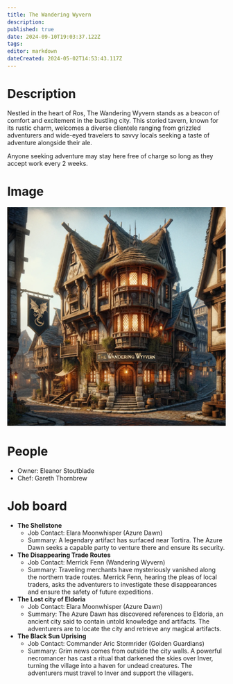 ```yaml
---
title: The Wandering Wyvern
description: 
published: true
date: 2024-09-10T19:03:37.122Z
tags: 
editor: markdown
dateCreated: 2024-05-02T14:53:43.117Z
---
```


# Description
Nestled in the heart of Ros, The Wandering Wyvern stands as a beacon of comfort and excitement in the bustling city. This storied tavern, known for its rustic charm, welcomes a diverse clientele ranging from grizzled adventurers and wide-eyed travelers to savvy locals seeking a taste of adventure alongside their ale.

Anyone seeking adventure may stay here free of charge so long as they accept work every 2 weeks.

# Image
 ![the_wandering_wyvern.webp](/places/the_wandering_wyvern.webp)
# People
- Owner: Eleanor Stoutblade
- Chef: Gareth Thornbrew

# Job board

- **The Shellstone**
    - Job Contact: Elara Moonwhisper (Azure Dawn)
    - Summary: A legendary artifact has surfaced near Tortira. The Azure Dawn seeks a capable party to venture there and ensure its security.
- **The Disappearing Trade Routes**
    - Job Contact: Merrick Fenn (Wandering Wyvern)
    - Summary: Traveling merchants have mysteriously vanished along the northern trade routes. Merrick Fenn, hearing the pleas of local traders, asks the adventurers to investigate these disappearances and ensure the safety of future expeditions.
- **The Lost city of Eldoria**
	- Job Contact: Elara Moonwhisper (Azure Dawn)
  - Summary: The Azure Dawn has discovered references to Eldoria, an ancient city said to contain untold knowledge and artifacts. The adventurers are to locate the city and retrieve any magical artifacts.
- **The Black Sun Uprising**
	- Job Contact: Commander Aric Stormrider (Golden Guardians)
	- Summary: Grim news comes from outside the city walls.  A powerful necromancer has cast a ritual that darkened the skies over Inver, turning the village into a haven for undead creatures. The adventurers must travel to Inver and support the villagers.